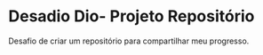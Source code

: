 # Desadio Dio- Projeto Repositório
Desafio de criar um repositório para compartilhar meu progresso.
